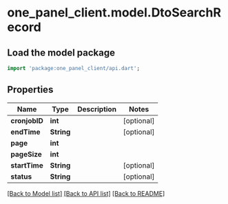 # one_panel_client.model.DtoSearchRecord

## Load the model package
```dart
import 'package:one_panel_client/api.dart';
```

## Properties
Name | Type | Description | Notes
------------ | ------------- | ------------- | -------------
**cronjobID** | **int** |  | [optional] 
**endTime** | **String** |  | [optional] 
**page** | **int** |  | 
**pageSize** | **int** |  | 
**startTime** | **String** |  | [optional] 
**status** | **String** |  | [optional] 

[[Back to Model list]](../README.md#documentation-for-models) [[Back to API list]](../README.md#documentation-for-api-endpoints) [[Back to README]](../README.md)


